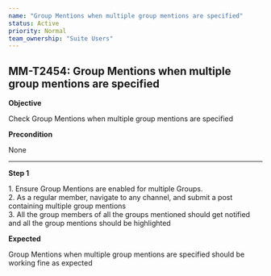 ```yaml
---
name: "Group Mentions when multiple group mentions are specified"
status: Active
priority: Normal
team_ownership: "Suite Users"
---
```


## MM-T2454: Group Mentions when multiple group mentions are specified

**Objective**

Check Group Mentions when multiple group mentions are specified

**Precondition**

None

---

**Step 1**

1\. Ensure Group Mentions are enabled for multiple Groups.\
2\. As a regular member, navigate to any channel, and submit a post containing multiple group mentions\
3\. All the group members of all the groups mentioned should get notified and all the group mentions should be highlighted

**Expected**

Group Mentions when multiple group mentions are specified should be working fine as expected
